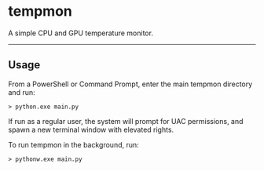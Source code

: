 # tempmon
A simple CPU and GPU temperature monitor.

---

## Usage

From a PowerShell or Command Prompt, enter the main tempmon directory and run:

```> python.exe main.py```

If run as a regular user, the system will prompt for UAC permissions, and spawn a new terminal window with elevated rights. 

To run tempmon in the background, run:

```> pythonw.exe main.py```